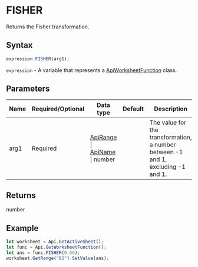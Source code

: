 # FISHER

Returns the Fisher transformation.

## Syntax

```javascript
expression.FISHER(arg1);
```

`expression` - A variable that represents a [ApiWorksheetFunction](../ApiWorksheetFunction.md) class.

## Parameters

| **Name** | **Required/Optional** | **Data type** | **Default** | **Description** |
| ------------- | ------------- | ------------- | ------------- | ------------- |
| arg1 | Required | [ApiRange](../../ApiRange/ApiRange.md) \| [ApiName](../../ApiName/ApiName.md) \| number |  | The value for the transformation, a number between -1 and 1, excluding -1 and 1. |

## Returns

number

## Example



```javascript editor-xlsx
let worksheet = Api.GetActiveSheet();
let func = Api.GetWorksheetFunction();
let ans = func.FISHER(0.56);
worksheet.GetRange("B2").SetValue(ans);



```
